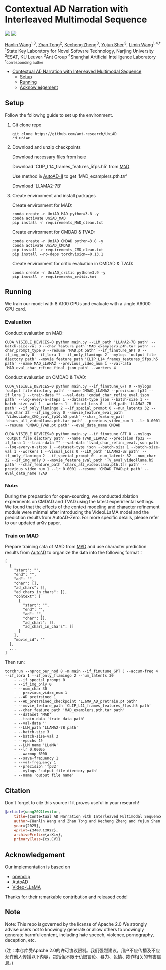 # Contextual AD Narration with Interleaved Multimodal Sequence
<a href="https://arxiv.org/abs/2403.12922"><img src="https://img.shields.io/badge/arXiv-2403.12922-b31b1b.svg"></a>
<a href="http://www.apache.org/licenses/LICENSE-2.0"><img src="https://img.shields.io/badge/License-Apache_2.0-blue.svg"></a>

[Hanlin Wang](https://scholar.google.com/citations?user=0uO4fzkAAAAJ&hl=zh-CN)<sup>1,3</sup>, [Zhan Tong](https://scholar.google.com/citations?user=6FsgWBMAAAAJ&hl=zh-CN)<sup>2</sup>, [Kecheng Zheng](https://zkcys001.github.io/)<sup>3</sup>, [Yujun Shen](https://shenyujun.github.io/)<sup>3</sup>, [Limin Wang](https://wanglimin.github.io/)<sup>1,4,†</sup><br>
<sup>1</sup>State Key Laboratory for Novel Software Technology, Nanjing University<br> <sup>2</sup>ESAT, KU Leuven <sup>3</sup>Ant Group <sup>4</sup>Shanghai Artificial Intelligence Laboratory <sup> <br><sup>†</sup>corresponding author

- [Contextual AD Narration with Interleaved Multimodal Sequence](#contextual-ad-narration-with-interleaved-multimodal-sequence)
  - [Setup](#setup)
  - [Running](#running)
  - [Acknowledgement](#acknowledgement)

##  Setup
Follow the following guide to set up the environment.

1. Git clone repo

    ```
    git clone https://github.com/ant-research/UniAD
    cd UniAD
    ```

2. Download and unzip checkpoints

   Download necessary files from [here]()

   Download 'CLIP_L14_frames_features_5fps.h5' from [MAD](https://github.com/Soldelli/MAD)

   Use method in [AutoAD-II](https://github.com/TengdaHan/AutoAD/tree/main/autoad_ii/character_recognition) to get 'MAD_examplers.pth.tar'
   
   Download 'LLAMA2-7B'

3. Create environment and install packages

    Create environment for MAD:

    ```
    conda create -n UniAD_MAD python=3.8 -y
    conda activate UniAD_MAD
    pip install -r requirements_MAD_clean.txt
    ```

    Create environment for CMDAD & TVAD:

    ```
    conda create -n UniAD_CMDAD python=3.8 -y
    conda activate UniAD_CMDAD
    pip install -r requirements_CMD_clean.txt
    pip install --no-deps torchvision==0.13.1
    ```

    Create environment for critic evaluation in CMDAD & TVAD:

    ```
    conda create -n UniAD_critic python=3.9 -y
    pip install -r requirements_critic.txt
    ```

##  Running
We train our model with 8 A100 GPUs and evaluate with a single A6000 GPU card.

### Evaluation
Conduct evaluation on MAD:
```
CUDA_VISIBLE_DEVICES=0 python main.py --LLM_path 'LLAMA2-7B path' --batch-size-val 3 --char_feature_path 'MAD_examplers.pth.tar path' --char_prompt_type 0 --resume 'MAD.pt path' --if_finutune_GPT 0 --if_img_only 0 --if_lora 1 --if_only_flamingo 2 --mylogs 'output file diectory path' --movie_feature_path 'CLIP_L14_frames_features_5fps.h5 path' --name MAD_LLAMA2 --previous_video_num 1 --val-data 'MAD_eval_char_refine_final.json path' --workers 4
```

Conduct evaluation on CMDAD & TVAD:
```
CUDA_VISIBLE_DEVICES=0 python main.py --if_finutune_GPT 0 --mylogs 'output file diectory path' --name CMDAD_LLAMA2 --precision fp32 --if_lora 1 --train-data "" --val-data 'cmdad_char_refine_eval.json path' --log-every-n-steps 1 --dataset-type json --batch-size 1 --batch-size-val 1 --workers 1 --Visual_Loss 0 --LLM_path 'LLAMA2-7B path' --if_only_flamingo 2 --if_special_prompt 0 --num_latents 32 --num_char 32 --if_img_only 0 --movie_feature_eval_path 'VideoLLaMa_CMD_eval_fp16.h5 path' --char_feature_path 'chars_all_videollama.pth.tar path' --previous_video_num 1 --lr 0.0001 --resume 'CMDAD_TVAD.pt path' --eval_data_name CMDAD

CUDA_VISIBLE_DEVICES=0 python main.py --if_finutune_GPT 0 --mylogs 'output file diectory path' --name TVAD_LLAMA2 --precision fp32 --if_lora 1 --train-data "" --val-data 'tvad_char_refine_eval.json path' --log-every-n-steps 1 --dataset-type json --batch-size 1 --batch-size-val 1 --workers 1 --Visual_Loss 0 --LLM_path 'LLAMA2-7B path' --if_only_flamingo 2 --if_special_prompt 0 --num_latents 32 --num_char 32 --if_img_only 0 --movie_feature_eval_path 'TV_eval_videollama.h5 path' --char_feature_path 'chars_all_videollama.pth.tar path' --previous_video_num 1 --lr 0.0001 --resume 'CMDAD_TVAD.pt path' --eval_data_name TVAD
```

### Note: 
During the preparation for open-sourcing, we conducted ablation experiments on CMDAD and TVAD using the latest experimental settings. We found that the effects of the context modeling and character refinement module were minimal after introducing the VideoLLaMA model and the prediction results from AutoAD-Zero. For more specific details, please refer to our updated arXiv paper.

### Train on MAD
Prepare training data of MAD from [MAD](https://github.com/Soldelli/MAD) and use character prediction results from [AutoAD](http://www.robots.ox.ac.uk/~htd/autoad/MAD_char_prob_dict_trainval_MV550_CBcharbank_cos_top10_cal_jul.pkl) to organize the data into the following format：

```
[
  {
    "start": "",
    "end": "",
    "ad": "",
    "char": [],
    "ad_chars": [],
    "ad_chars_in_chars": [],
    "context": [
      {
        "start": "",
        "end": "",
        "ad": "",
        "char": [],
        "ad_chars": [],
        "ad_chars_in_chars": []
      }
    ],
    "movie_id": ""
  },
  ...
]
```

Then run:
```
torchrun --nproc_per_nod 8 -m main --if_finutune_GPT 0 --accum-freq 4 --if_lora 1 --if_only_flamingo 2 --num_latents 30
    - --if_special_prompt 0
    - --if_img_only 0
    - --num_char 30
    - --previous_video_num 1
    - --AD_pretrained 1
    - --AD_pretrained_checkpoint 'LLaMA_AD_pretrain.pt path'
    - --movie_feature_path 'CLIP_L14_frames_features_5fps.h5 path'
    - --char_feature_path 'MAD_examplers.pth.tar path'
    - --dataset 'MAD'
    - --train-data 'train data path'
    - --val-data ''
    - --LLM_path 'LLAMA2-7B path'
    - --batch-size 3
    - --batch-size-val 3
    - --epochs 10
    - --LLM_name 'LLaMA'
    - --lr 0.00005
    - --warmup 6000
    - --save-frequency 1
    - --val-frequency 1
    - --precision 'fp32'
    - --mylogs 'output file diectory path'
    - --name 'output file name'
```
    

## Citation
Don't forget to cite this source if it proves useful in your research!
```bibtex
@article{wang2024levitor, 
	title={Contextual AD Narration with Interleaved Multimodal Sequence}, 
	author={Hanlin Wang and Zhan Tong and Kecheng Zheng and Yujun Shen and Limin Wang}, 
	year={2025}, 
	eprint={2403.12922}, 
	archivePrefix={arXiv}, 
	primaryClass={cs.CV}}
```

## Acknowledgement
Our implementation is based on 
- [openclip](https://github.com/mlfoundations/open_clip)
- [AutoAD](https://github.com/TengdaHan/AutoAD)
- [Video-LLaMA](https://github.com/DAMO-NLP-SG/Video-LLaMA)

Thanks for their remarkable contribution and released code!

## Note
Note: This repo is governed by the license of Apache 2.0 We strongly advise users not to knowingly generate or allow others to knowingly generate harmful content, including hate speech, violence, pornography, deception, etc. 

(注：本仓库受Apache 2.0的许可协议限制。我们强烈建议，用户不应传播及不应允许他人传播以下内容，包括但不限于仇恨言论、暴力、色情、欺诈相关的有害信息。)

